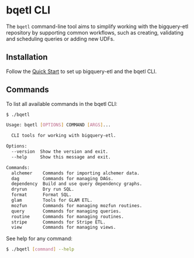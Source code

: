 # bqetl CLI

The `bqetl` command-line tool aims to simplify working with the bigquery-etl repository by supporting common workflows, such as creating, validating and scheduling queries or adding new UDFs.

## Installation

Follow the [Quick Start](https://github.com/mozilla/bigquery-etl#quick-start) to set up bigquery-etl and the bqetl CLI.

## Commands

To list all available commands in the bqetl CLI:

```bash
$ ./bqetl

Usage: bqetl [OPTIONS] COMMAND [ARGS]...

  CLI tools for working with bigquery-etl.

Options:
  --version  Show the version and exit.
  --help     Show this message and exit.

Commands:
  alchemer    Commands for importing alchemer data.
  dag         Commands for managing DAGs.
  dependency  Build and use query dependency graphs.
  dryrun      Dry run SQL.
  format      Format SQL.
  glam        Tools for GLAM ETL.
  mozfun      Commands for managing mozfun routines.
  query       Commands for managing queries.
  routine     Commands for managing routines.
  stripe      Commands for Stripe ETL.
  view        Commands for managing views.
```


See help for any command:

```bash
$ ./bqetl [command] --help
```

<!--- Documentation for comments is generated via bigquery_etl/docs/generate_docs -->
